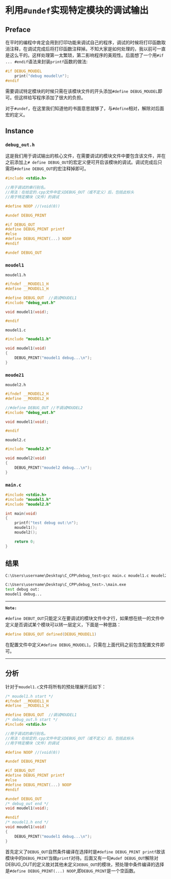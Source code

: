 # 利用`#undef`实现特定模块的调试输出

## Preface

在平时的编程中肯定会用到打印功能来调试自己的程序，调试的时候将打印函数取消注释，在调试完成后将打印函数注释掉。不知大家是如何处理的，我以前可一直是这么干的。这样处理第一太繁琐，第二影响程序的美观性。后面想了一个用`#if ... #endif`语法来封装`printf`函数的做法:

```c
#if DEBUG_MOUDEL
	print("debug moudel\n");
#endif
```

需要调试特定模块的时候只需在该模块文件的开头添加`#define DEBUG_MOUDEL`即可。但这样给写程序添加了很大的负担。

对于`#undef`，在这里我们知道他的书面意思就够了，与`#define`相对，解除对后面宏的定义。

## Instance

### `debug_out.h`

这是我们用于调试输出的核心文件，在需要调试的模块文件中要包含该文件，并在之前添加上`# define DEBUG_OUT`的宏定义便可开启该模块的调试。调试完成后只需将`#define DEBUG_OUT`的宏注释掉即可。

```c
#include <stdio.h>

//用于调试的串行别名。 
//用法：在给定的.cpp文件中定义DEBUG_OUT（或不定义）后，包括此标头
//用于特定模块（文件）的调试

#define NOOP //(void(0))

#undef DEBUG_PRINT

#if DEBUG_OUT
#define DEBUG_PRINT printf
#else 
#define DEBUG_PRINT(...) NOOP
#endif 

#undef DEBUG_OUT
```

### `moudel1`

`moudel1.h`

```c
#ifndef __MOUDEL1_H
#define __MOUDEL1_H

#define DEBUG_OUT  //调试MOUDEL1
#include "debug_out.h"

void moudel1(void);

#endif 
```

`moudel1.c`

```c
#include "moudel1.h"

void moudel1(void)
{
    DEBUG_PRINT("moudel1 debug...\n");
}
```

### `moude21`

`moudel2.h`

```c
#ifndef __MOUDEL2_H
#define __MOUDEL2_H

//#define DEBUG_OUT //不调试MOUDEL2
#include "debug_out.h"

void moudel1(void);

#endif 
```

`moudel2.c`

```c
#include "moudel2.h"

void moudel2(void)
{
    DEBUG_PRINT("moudel2 debug...\n");
}
```

### `main.c`

```c
#include <stdio.h>
#include "moudel1.h"
#include "moudel2.h"

int main(void)
{
    printf("test debug out:\n");
    moudel1();
    moudel2();

    return 0;
}
```

## 结果

```bash
C:\Users\username\Desktop\C_CPP\debug_test>gcc main.c moudel1.c moudel2.c -o main

C:\Users\username\Desktop\C_CPP\debug_test>.\main.exe
test debug out:
moudel1 debug...

```

-----

**`Note:`**

`#define DEBUT_OUT`只能定义在要调试的模块文件中才行，如果想在统一的文件中定义是否调试某个模块可以转一层定义，下面是一种思路：

```c
#define DEBUG_OUT defined(DEBUG_MOUDEL1)
```

在配置文件中定义`#define DEBUG_MOUDEL1`，只需在上面代码之前包含配置文件即可。

---

## 分析

针对于`moudel1.c`文件将所有的预处理展开后如下：

```c
/* moudel1.h start */
#ifndef __MOUDEL1_H
#define __MOUDEL1_H

#define DEBUG_OUT  //调试MOUDEL1
/* debug_out.h start */
#include <stdio.h>

//用于调试的串行别名。 
//用法：在给定的.cpp文件中定义DEBUG_OUT（或不定义）后，包括此标头
//用于特定模块（文件）的调试

#define NOOP //(void(0))

#undef DEBUG_PRINT

#if DEBUG_OUT
#define DEBUG_PRINT printf
#else 
#define DEBUG_PRINT(...) NOOP
#endif 

#undef DEBUG_OUT
/* debug_out end */
void moudel1(void);

#endif 
/* moudel1.h end */
void moudel1(void)
{
    DEBUG_PRINT("moudel1 debug...\n");
}
```

首先定义了`DEBUG_OUT`自然条件编译在选择时是`#define DEBUG_PRINT printf`故该模块中的`DEBUG_PRINT`当做`printf`对待。后面又有一句`#udef DEBUG_OUT`解除对DEBUG_OUT的定义故对其他未定义`DEBUG_OUT`的模块，预处理中条件编译的选择是`#define DEBUG_PRINT(...) NOOP`,即`DEBUG_PRINT`是一个空函数。